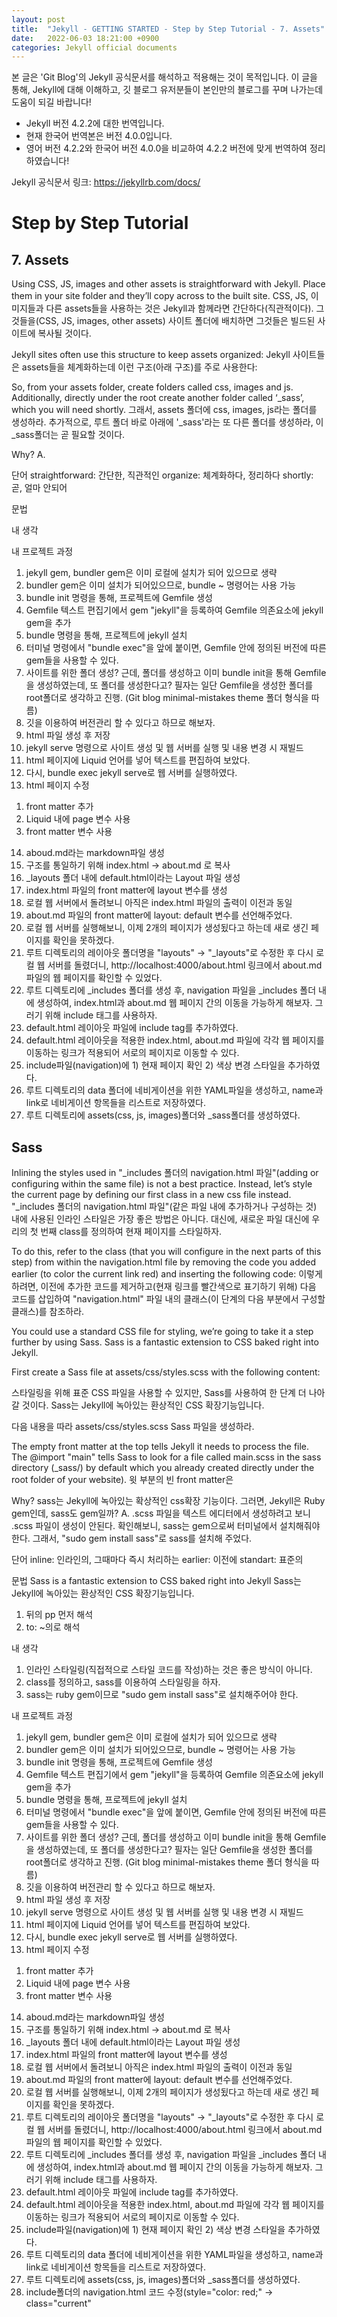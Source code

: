 ```yaml
---
layout: post
title:  "Jekyll - GETTING STARTED - Step by Step Tutorial - 7. Assets"
date:   2022-06-03 18:21:00 +0900
categories: Jekyll official documents
---
```

본 글은 'Git Blog'의 Jekyll 공식문서를 해석하고 적용해는 것이 목적입니다.
이 글을 통해, Jekyll에 대해 이해하고, 깃 블로그 유저분들이 본인만의 블로그를 꾸며 나가는데 도움이 되길 바랍니다!
* Jekyll 버전 4.2.2에 대한 번역입니다.
* 현재 한국어 번역본은 버전 4.0.0입니다. 
* 영어 버전 4.2.2와 한국어 버전 4.0.0을 비교하여 4.2.2 버전에 맞게 번역하여 정리하였습니다!

Jekyll 공식문서 링크: 
    https://jekyllrb.com/docs/

# Step by Step Tutorial

## 7. Assets

Using CSS, JS, images and other assets is straightforward with Jekyll. Place them in your site folder and they’ll copy across to the built site.
CSS, JS, 이미지들과 다른 assets들을 사용하는 것은 Jekyll과 함께라면 간단하다(직관적이다). 그것들을(CSS, JS, images, other assets) 사이트 폴더에 배치하면 그것들은 빌드된 사이트에 복사될 것이다.

Jekyll sites often use this structure to keep assets organized:
Jekyll 사이트들은 assets들을 체계화하는데 이런 구조(아래 구조)를 주로 사용한다:

<!--
.
├── assets
│   ├── css
│   ├── images
│   └── js
...
-->

So, from your assets folder, create folders called css, images and js. Additionally, directly under the root create another folder called ‘_sass’, which you will need shortly.
그래서, assets 폴더에 css, images, js라는 폴더를 생성하라. 추가적으로, 루트 폴더 바로 아래에 '_sass'라는 또 다른 폴더를 생성하라, 이 _sass폴더는 곧 필요할 것이다.


Why?
A.

단어
straightforward: 간단한, 직관적인
organize: 체계화하다, 정리하다
shortly: 곧, 얼마 안되어

문법



내 생각



내 프로젝트 과정
1. jekyll gem, bundler gem은 이미 로컬에 설치가 되어 있으므로 생략
2. bundler gem은 이미 설치가 되어있으므로, bundle ~ 명령어는 사용 가능
3. bundle init 명령을 통해, 프로젝트에 Gemfile 생성
4. Gemfile 텍스트 편집기에서 gem "jekyll"을 등록하여 Gemfile 의존요소에 jekyll gem을 추가
5. bundle 명령을 통해, 프로젝트에 jekyll 설치
6. 터미널 명령에서 "bundle exec"을 앞에 붙이면, Gemfile 안에 정의된 버전에 따른 gem들을 사용할 수 있다.
7. 사이트를 위한 폴더 생성? 근데, 폴더를 생성하고 이미 bundle init을 통해 Gemfile을 생성하였는데, 또 폴더를 생성한다고? 필자는 일단 Gemfile을 생성한 폴더를 root폴더로 생각하고 진행.
    (Git blog minimal-mistakes theme 폴더 형식을 따름)
8. 깃을 이용하여 버전관리 할 수 있다고 하므로 해보자.
9. html 파일 생성 후 저장
10. jekyll serve 명령으로 사이트 생성 및 웹 서버를 실행 및 내용 변경 시 재빌드
11. html 페이지에 Liquid 언어를 넣어 텍스트를 편집하여 보았다.
12. 다시, bundle exec jekyll serve로 웹 서버를 실행하였다.
13. html 페이지 수정
  1) front matter 추가
  2) Liquid 내에 page 변수 사용
  3) front matter 변수 사용
14. aboud.md라는 markdown파일 생성
15. 구조를 통일하기 위해 index.html -> about.md 로 복사
16. _layouts 폴더 내에 default.html이라는 Layout 파일 생성
17. index.html 파일의 front matter에 layout 변수를 생성
18. 로컬 웹 서버에서 돌려보니 아직은 index.html 파일의 출력이 이전과 동일
19. about.md 파일의 front matter에 layout: default 변수를 선언해주었다.
20. 로컬 웹 서버를 실행해보니, 이제 2개의 페이지가 생성됬다고 하는데 새로 생긴 페이지를 확인을 못하겠다.
21. 루트 디렉토리의 레이아웃 폴더명을 "layouts" -> "_layouts"로 수정한 후 다시 로컬 웹 서버를 돌렸더니,
http://localhost:4000/about.html 링크에서 about.md 파일의 웹 페이지를 확인할 수 있었다.
22. 루트 디렉토리에 _includes 폴더를 생성 후, navigation 파일을 _includes 폴더 내에 생성하여,
index.html과 about.md 웹 페이지 간의 이동을 가능하게 해보자. 그러기 위해 include 태그를 사용하자.
23. default.html 레이아웃 파일에 include tag를 추가하였다.
24. default.html 레이아웃을 적용한 index.html, about.md 파일에 각각 웹 페이지를 이동하는 링크가 적용되어 서로의 페이지로 이동할 수 있다.
25. include파일(navigation)에 1) 현재 페이지 확인 2) 색상 변경 스타일을 추가하였다.
26. 루트 디렉토리의 data 폴더에 네비게이션을 위한 YAML파일을 생성하고, name과 link로 네비게이션 항목들을 리스트로 저장하였다.
27. 루트 디렉토리에 assets(css, js, images)폴더와 _sass폴더를 생성하였다.


## Sass
Inlining the styles used in "_includes 폴더의 navigation.html 파일"(adding or configuring within the same file) is not a best practice. Instead, let’s style the current page by defining our first class in a new css file instead.
"_includes 폴더의 navigation.html 파일"(같은 파일 내에 추가하거나 구성하는 것) 내에 사용된 인라인 스타일은 가장 좋은 방법은 아니다. 대신에, 새로운 파일 대신에 우리의 첫 번째 class를 정의하여 현재 페이지를 스타일하자.

To do this, refer to the class (that you will configure in the next parts of this step) from within the navigation.html file by removing the code you added earlier (to color the current link red) and inserting the following code:
이렇게 하려면, 이전에 추가한 코드를 제거하고(현재 링크를 빨간색으로 표기하기 위해) 다음 코드를 삽입하여 "navigation.html" 파일 내의 클래스(이 단계의 다음 부분에서 구성할 클래스)를 참조하라. 
<!--
<nav>
  {% for item in site.data.navigation %}
    <a href="{{ item.link }}" {% if page.url == item.link %}class="current"{% endif %}>{{ item.name }}</a>
  {% endfor %}
</nav>
-->

You could use a standard CSS file for styling, we’re going to take it a step further by using Sass. Sass is a fantastic extension to CSS baked right into Jekyll.

First create a Sass file at assets/css/styles.scss with the following content:

스타일링을 위해 표준 CSS 파일을 사용할 수 있지만, Sass를 사용하여 한 단계 더 나아갈 것이다.
Sass는 Jekyll에 녹아있는 환상적인 CSS 확장기능입니다. 

다음 내용을 따라 assets/css/styles.scss Sass 파일을 생성하라.
<!--
---
---
@import "main";
-->


The empty front matter at the top tells Jekyll it needs to process the file. The @import "main" tells Sass to look for a file called main.scss in the sass directory (_sass/) by default which you already created directly under the root folder of your website).
윗 부분의 빈 front matter은 


Why? sass는 Jekyll에 녹아있는 확상적인 css확장 기능이다. 그러면, Jekyll은 Ruby gem인데, sass도 gem일까?
A. .scss 파일을 텍스트 에디터에서 생성하려고 보니 .scss 파일이 생성이 안된다.
확인해보니, sass는 gem으로써 터미널에서 설치해줘야 한다.
그래서, "sudo gem install sass"로 sass를 설치해 주었다.

단어
inline: 인라인의, 그때마다 즉시 처리하는
earlier: 이전에
standart: 표준의

문법
Sass is a fantastic extension to CSS baked right into Jekyll
Sass는 Jekyll에 녹아있는 환상적인 CSS 확장기능입니다. 
1) 뒤의 pp 먼저 해석
2) to: ~의로 해석

내 생각
1. 인라인 스타일링(직접적으로 스타일 코드를 작성)하는 것은 좋은 방식이 아니다.
2. class를 정의하고, sass를 이용하여 스타일링을 하자.
3. sass는 ruby gem이므로 "sudo gem install sass"로 설치해주어야 한다.


내 프로젝트 과정
1. jekyll gem, bundler gem은 이미 로컬에 설치가 되어 있으므로 생략
2. bundler gem은 이미 설치가 되어있으므로, bundle ~ 명령어는 사용 가능
3. bundle init 명령을 통해, 프로젝트에 Gemfile 생성
4. Gemfile 텍스트 편집기에서 gem "jekyll"을 등록하여 Gemfile 의존요소에 jekyll gem을 추가
5. bundle 명령을 통해, 프로젝트에 jekyll 설치
6. 터미널 명령에서 "bundle exec"을 앞에 붙이면, Gemfile 안에 정의된 버전에 따른 gem들을 사용할 수 있다.
7. 사이트를 위한 폴더 생성? 근데, 폴더를 생성하고 이미 bundle init을 통해 Gemfile을 생성하였는데, 또 폴더를 생성한다고? 필자는 일단 Gemfile을 생성한 폴더를 root폴더로 생각하고 진행.
    (Git blog minimal-mistakes theme 폴더 형식을 따름)
8. 깃을 이용하여 버전관리 할 수 있다고 하므로 해보자.
9. html 파일 생성 후 저장
10. jekyll serve 명령으로 사이트 생성 및 웹 서버를 실행 및 내용 변경 시 재빌드
11. html 페이지에 Liquid 언어를 넣어 텍스트를 편집하여 보았다.
12. 다시, bundle exec jekyll serve로 웹 서버를 실행하였다.
13. html 페이지 수정
  1) front matter 추가
  2) Liquid 내에 page 변수 사용
  3) front matter 변수 사용
14. aboud.md라는 markdown파일 생성
15. 구조를 통일하기 위해 index.html -> about.md 로 복사
16. _layouts 폴더 내에 default.html이라는 Layout 파일 생성
17. index.html 파일의 front matter에 layout 변수를 생성
18. 로컬 웹 서버에서 돌려보니 아직은 index.html 파일의 출력이 이전과 동일
19. about.md 파일의 front matter에 layout: default 변수를 선언해주었다.
20. 로컬 웹 서버를 실행해보니, 이제 2개의 페이지가 생성됬다고 하는데 새로 생긴 페이지를 확인을 못하겠다.
21. 루트 디렉토리의 레이아웃 폴더명을 "layouts" -> "_layouts"로 수정한 후 다시 로컬 웹 서버를 돌렸더니,
http://localhost:4000/about.html 링크에서 about.md 파일의 웹 페이지를 확인할 수 있었다.
22. 루트 디렉토리에 _includes 폴더를 생성 후, navigation 파일을 _includes 폴더 내에 생성하여,
index.html과 about.md 웹 페이지 간의 이동을 가능하게 해보자. 그러기 위해 include 태그를 사용하자.
23. default.html 레이아웃 파일에 include tag를 추가하였다.
24. default.html 레이아웃을 적용한 index.html, about.md 파일에 각각 웹 페이지를 이동하는 링크가 적용되어 서로의 페이지로 이동할 수 있다.
25. include파일(navigation)에 1) 현재 페이지 확인 2) 색상 변경 스타일을 추가하였다.
26. 루트 디렉토리의 data 폴더에 네비게이션을 위한 YAML파일을 생성하고, name과 link로 네비게이션 항목들을 리스트로 저장하였다.
27. 루트 디렉토리에 assets(css, js, images)폴더와 _sass폴더를 생성하였다.
28. include폴더의 navigation.html 코드 수정(style="color: red;" -> class="current"
